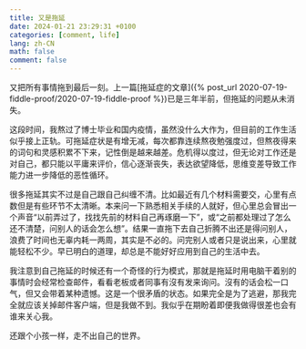 ```yaml
---
title: 又是拖延
date: 2024-01-21 23:29:31 +0100
categories: [comment, life]
lang: zh-CN
math: false
comment: false
---
```


又把所有事情拖到最后一刻。上一篇[拖延症的文章]({% post_url 2020-07-19-fiddle-proof/2020-07-19-fiddle-proof %})已是三年半前，但拖延的问题从未消失。

这段时间，我熬过了博士毕业和国内疫情，虽然没什么大作为，但目前的工作生活似乎接上正轨。可拖延症状是有增无减，每次都靠连续熬夜勉强度过，但熬夜得来的词句和灵感积累不下来，记性倒是越来越差。危机得以度过，但无论对工作还是对自己，都只能以平庸来评价，信心逐渐丧失，表达欲望降低，思维变差导致工作能力进一步降低的恶性循环。

很多拖延其实不过是自己跟自己纠缠不清。比如最近有几个材料需要交，心里有点数但是有些环节不太清晰。本来问一下熟悉相关手续的人就好，但心里总会冒出一个声音“以前弄过了，找找先前的材料自己再琢磨一下”，或“之前都处理过了怎么还不清楚，问别人的话会怎么想”。结果一直拖下去自己折腾不出还是得问别人，浪费了时间也无辜内耗一两周，其实是不必的。问完别人或者只是说出来，心里就能轻松不少。早已明白的道理，却总是不能好好应用到自己的生活中去。

我注意到自己拖延的时候还有一个奇怪的行为模式，那就是拖延时用电脑干着别的事情时会经常检查邮件，看看老板或者同事有沒有发来询问。沒有的话会松一口气，但又会带着某种遗憾。这是一个很矛盾的状态。如果完全是为了逃避，那我完全就应该关掉邮件客户端，但是我做不到。我似乎在期盼着即便我做得很差也会有谁来关心我。

还跟个小孩一样，走不出自己的世界。
